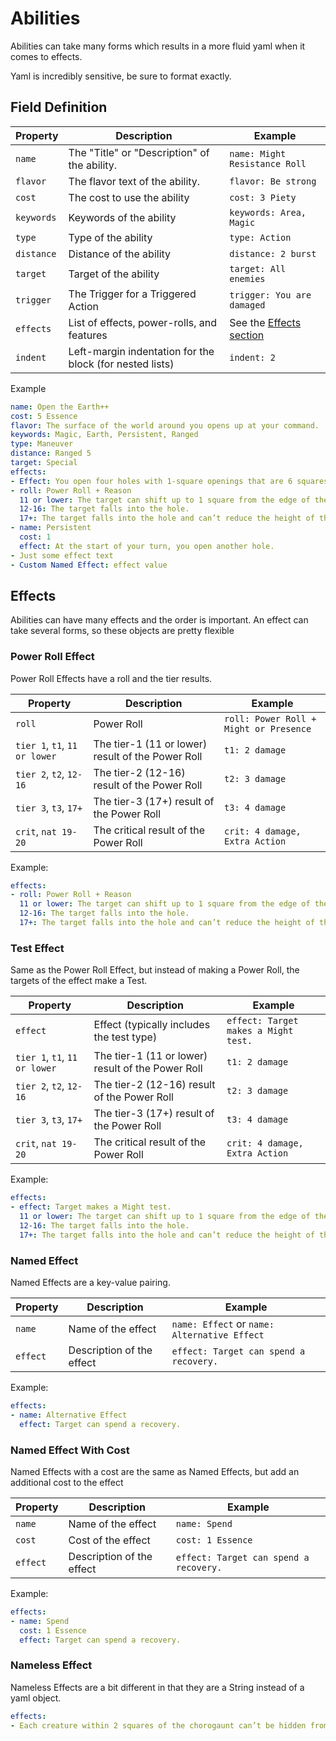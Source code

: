 # Abilities

Abilities can take many forms which results in a more fluid yaml when it comes to effects.

Yaml is incredibly sensitive, be sure to format exactly.

## Field Definition

| Property                      | Description                                              | Example                             |
|-------------------------------|----------------------------------------------------------|-------------------------------------|
| `name`                        | The "Title" or "Description" of the ability.             | `name: Might Resistance Roll`       |
| `flavor`                      | The flavor text of the ability.                          | `flavor: Be strong`                 |
| `cost`                        | The cost to use the ability                              | `cost: 3 Piety`                     |
| `keywords`                    | Keywords of the ability                                  | `keywords: Area, Magic`             |
| `type`                        | Type of the ability                                      | `type: Action`                      |
| `distance`                    | Distance of the ability                                  | `distance: 2 burst`                 |
| `target`                      | Target of the ability                                    | `target: All enemies`               |
| `trigger`                     | The Trigger for a Triggered Action                       | `trigger: You are damaged`          |
| `effects`                     | List of effects, power-rolls, and features               | See the [Effects section](#Effects) |
| `indent`                      | Left-margin indentation for the block (for nested lists) | `indent: 2`                               |

Example

```yaml
name: Open the Earth++
cost: 5 Essence 
flavor: The surface of the world around you opens up at your command. 
keywords: Magic, Earth, Persistent, Ranged 
type: Maneuver 
distance: Ranged 5 
target: Special
effects:
- Effect: You open four holes with 1-square openings that are 6 squares deep, and which can be placed on any mundane surface within distance. You can place these holes next to each other to create fewer holes with wider openings. For each creature standing above a hole when it opens and small enough to fall in, make a power roll. 
- roll: Power Roll + Reason
  11 or lower: The target can shift up to 1 square from the edge of the hole to the nearest unoccupied space of their choice. 
  12-16: The target falls into the hole. 
  17+: The target falls into the hole and can’t reduce the height of the fall. 
- name: Persistent 
  cost: 1
  effect: At the start of your turn, you open another hole.
- Just some effect text
- Custom Named Effect: effect value
```

## Effects

Abilities can have many effects and the order is important.  An effect can take several forms, so these objects are pretty flexible

### Power Roll Effect

Power Roll Effects have a roll and the tier results.

| Property                      | Description                                              | Example                             |
|-------------------------------|----------------------------------------------------------|-------------------------------------|
| `roll`                        | Power Roll                                               | `roll: Power Roll + Might or Presence`    |
| `tier 1`, `t1`, `11 or lower` | The tier-1 (11 or lower) result of the Power Roll        | `t1: 2 damage`                            |
| `tier 2`, `t2`, `12-16`       | The tier-2 (12-16) result of the Power Roll              | `t2: 3 damage`                            |
| `tier 3`, `t3`, `17+`         | The tier-3 (17+) result of the Power Roll                | `t3: 4 damage`                            |
| `crit`, `nat 19-20`           | The critical result of the Power Roll                    | `crit: 4 damage, Extra Action`            |

Example:

```yaml
effects:
- roll: Power Roll + Reason
  11 or lower: The target can shift up to 1 square from the edge of the hole to the nearest unoccupied space of their choice. 
  12-16: The target falls into the hole. 
  17+: The target falls into the hole and can’t reduce the height of the fall. 
```

### Test Effect

Same as the Power Roll Effect, but instead of making a Power Roll, the targets of the effect make a Test.

| Property                      | Description                                       | Example                              |
|-------------------------------|---------------------------------------------------|--------------------------------------|
| `effect`                      | Effect (typically includes the test type)         | `effect: Target makes a Might test.` |
| `tier 1`, `t1`, `11 or lower` | The tier-1 (11 or lower) result of the Power Roll | `t1: 2 damage`                       |
| `tier 2`, `t2`, `12-16`       | The tier-2 (12-16) result of the Power Roll       | `t2: 3 damage`                       |
| `tier 3`, `t3`, `17+`         | The tier-3 (17+) result of the Power Roll         | `t3: 4 damage`                       |
| `crit`, `nat 19-20`           | The critical result of the Power Roll             | `crit: 4 damage, Extra Action`       |

Example:

```yaml
effects:
- effect: Target makes a Might test.
  11 or lower: The target can shift up to 1 square from the edge of the hole to the nearest unoccupied space of their choice. 
  12-16: The target falls into the hole. 
  17+: The target falls into the hole and can’t reduce the height of the fall. 
```

### Named Effect

Named Effects are a key-value pairing.

| Property | Description               | Example                                      |
|----------|---------------------------|----------------------------------------------|
| `name`   | Name of the effect        | `name: Effect` or `name: Alternative Effect` |
| `effect` | Description of the effect | `effect: Target can spend a recovery.`       |

Example:

```yaml
effects:
- name: Alternative Effect
  effect: Target can spend a recovery.
```

### Named Effect With Cost

Named Effects with a cost are the same as Named Effects, but add an additional cost to the effect

| Property | Description               | Example                                |
|----------|---------------------------|----------------------------------------|
| `name`   | Name of the effect        | `name: Spend`                          |
| `cost`   | Cost of the effect        | `cost: 1 Essence`                      |
| `effect` | Description of the effect | `effect: Target can spend a recovery.` |

Example:

```yaml
effects:
- name: Spend
  cost: 1 Essence
  effect: Target can spend a recovery.
```

### Nameless Effect

Nameless Effects are a bit different in that they are a String instead of a yaml object.

```yaml
effects:
- Each creature within 2 squares of the chorogaunt can’t be hidden from them.
```

